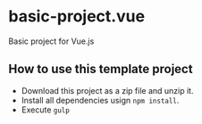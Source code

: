 # basic-project.vue
Basic project for Vue.js


## How to use this template project

* Download this project as a zip file and unzip it.
* Install all dependencies usign `npm install`.
* Execute `gulp`